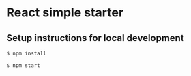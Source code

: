 # React simple starter

## Setup instructions for **local development**

    $ npm install
    
    $ npm start
